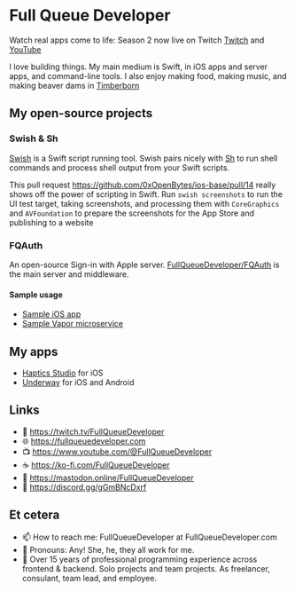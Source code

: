 # Full Queue Developer

Watch real apps come to life: Season 2 now live on Twitch [Twitch](https://twitch.tv/FullQueueDeveloper) and [YouTube](https://www.youtube.com/@FullQueueDeveloper)

I love building things. My main medium is Swift, in iOS apps and server apps, and command-line tools. I also enjoy making food, making music, and making beaver dams in [Timberborn](https://mechanistry.com)

## My open-source projects 

### Swish & Sh



[Swish](https://github.com/FullQueueDeveloper/Swish) is a Swift script running tool. Swish pairs nicely with [Sh](https://github.com/FullQueueDeveloper/Sh) to run shell commands and process shell output from your Swift scripts.

This pull request https://github.com/0xOpenBytes/ios-base/pull/14 really shows off the power of scripting in Swift. Run `swish screenshots` to run the UI test target, taking screenshots, and processing them with `CoreGraphics` and `AVFoundation` to prepare the screenshots for the App Store and publishing to a website



### FQAuth

An open-source Sign-in with Apple server. [FullQueueDeveloper/FQAuth](https://github.com/FullQueueDeveloper/FQAuth) is the main server and middleware. 

#### Sample usage

- [Sample iOS app](https://github.com/FullQueueDeveloper/FQAuth-Sample-iOS) 
- [Sample Vapor microservice](https://github.com/FullQueueDeveloper/FQAuth-Sample-Microservice)


## My apps

- [Haptics Studio](https://FullQueueDeveloper.com/haptics-studio) for iOS
- [Underway](https://underway.nyc) for iOS and Android



## Links
- 🔭 https://twitch.tv/FullQueueDeveloper
- 🌐 https://fullqueuedeveloper.com
- 📺 https://www.youtube.com/@FullQueueDeveloper
- ☕️ https://ko-fi.com/FullQueueDeveloper
- 🐘 https://mastodon.online/FullQueueDeveloper
- 💬 https://discord.gg/gGmBNcDxrf


## Et cetera

- 📫 How to reach me: FullQueueDeveloper at FullQueueDeveloper.com
- 💜 Pronouns: Any! She, he, they all work for me.
- 🔬 Over 15 years of professional programming experience across frontend & backend. Solo projects and team projects. As freelancer, consulant, team lead, and employee. 
